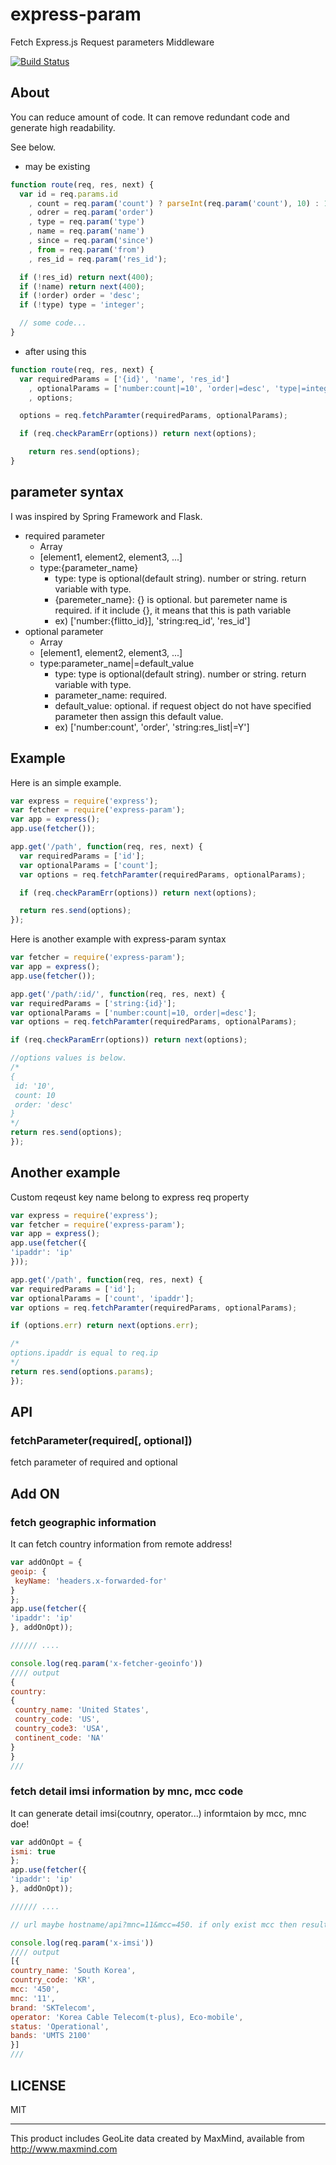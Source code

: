 # express-param

  Fetch Express.js Request parameters Middleware

  [![Build Status](https://travis-ci.org/flitto/express-param.svg?branch=master)](https://travis-ci.org/flitto/express-param)

## About
You can reduce amount of code. It can remove redundant code and generate high readability.

See below.

- may be existing
```js
function route(req, res, next) {
  var id = req.params.id
    , count = req.param('count') ? parseInt(req.param('count'), 10) : 10
    , odrer = req.param('order')
    , type = req.param('type')
    , name = req.param('name')
    , since = req.param('since')
    , from = req.param('from')
    , res_id = req.param('res_id');

  if (!res_id) return next(400);
  if (!name) return next(400);
  if (!order) order = 'desc';
  if (!type) type = 'integer';

  // some code...
}
```
- after using this
```js
function route(req, res, next) {
  var requiredParams = ['{id}', 'name', 'res_id']
    , optionalParams = ['number:count|=10', 'order|=desc', 'type|=integer', 'since', 'from']
    , options;

  options = req.fetchParamter(requiredParams, optionalParams);

  if (req.checkParamErr(options)) return next(options);

	return res.send(options);
}
```

## parameter syntax
I was inspired by Spring Framework and Flask.
- required parameter
	- Array
    - [element1, element2, element3, ...]
    - type:{parameter_name}
    	- type: type is optional(default string). number or string. return variable with type.
        - {paremeter_name}: {} is optional. but paremeter name is required. if it include {}, it means that this is path variable
        - ex) ['number:{flitto_id}], 'string:req_id', 'res_id']
- optional parameter
	- Array
    - [element1, element2, element3, ...]
    - type:parameter_name|=default_value
    	- type: type is optional(default string). number or string. return variable with type.
        - parameter_name: required.
        - default_value: optional. if request object do not have specified parameter then assign this default value.
        - ex) ['number:count', 'order', 'string:res_list|=Y']


## Example
   Here is an simple example.
```js
var express = require('express');
var fetcher = require('express-param');
var app = express();
app.use(fetcher());

app.get('/path', function(req, res, next) {
  var requiredParams = ['id'];
  var optionalParams = ['count'];
  var options = req.fetchParamter(requiredParams, optionalParams);

  if (req.checkParamErr(options)) return next(options);

  return res.send(options);
});
```

   Here is another example with express-param syntax
   ```js
var fetcher = require('express-param');
var app = express();
app.use(fetcher());

app.get('/path/:id/', function(req, res, next) {
  var requiredParams = ['string:{id}'];
  var optionalParams = ['number:count|=10, order|=desc'];
  var options = req.fetchParamter(requiredParams, optionalParams);

  if (req.checkParamErr(options)) return next(options);

  //options values is below.
  /*
  {
    id: '10',
    count: 10
    order: 'desc'
  }
  */
  return res.send(options);
});
```
## Another example
   Custom reqeust key name belong to express req property
   ```js
var express = require('express');
var fetcher = require('express-param');
var app = express();
app.use(fetcher({
  'ipaddr': 'ip'
}));

app.get('/path', function(req, res, next) {
  var requiredParams = ['id'];
  var optionalParams = ['count', 'ipaddr'];
  var options = req.fetchParamter(requiredParams, optionalParams);

  if (options.err) return next(options.err);

  /*
  options.ipaddr is equal to req.ip
  */
  return res.send(options.params);
});
   ```

## API
### fetchParameter(required[, optional])
fetch parameter of required and optional

## Add ON
### fetch geographic information
   It can fetch country information from remote address!
   ```js
var addOnOpt = {
  geoip: {
    keyName: 'headers.x-forwarded-for'
  }
};
app.use(fetcher({
  'ipaddr': 'ip'
}, addOnOpt));

////// ....

console.log(req.param('x-fetcher-geoinfo'))
//// output
{
  country:
  {
    country_name: 'United States',
    country_code: 'US',
    country_code3: 'USA',
    continent_code: 'NA'
  } 
}  
///
   ```
### fetch detail imsi information by mnc, mcc code
   It can generate detail imsi(coutnry, operator...) informtaion by mcc, mnc doe!
   
    
   ```js
var addOnOpt = {
  ismi: true
};
app.use(fetcher({
  'ipaddr': 'ip'
}, addOnOpt));

////// ....

// url maybe hostname/api?mnc=11&mcc=450. if only exist mcc then results array length may be greater than 1.

console.log(req.param('x-imsi'))
//// output
[{
  country_name: 'South Korea',
  country_code: 'KR',
  mcc: '450',
  mnc: '11',
  brand: 'SKTelecom',
  operator: 'Korea Cable Telecom(t-plus), Eco-mobile',
  status: 'Operational',
  bands: 'UMTS 2100'
}]
///
   ```    

## LICENSE
MIT

---

This product includes GeoLite data created by MaxMind, available from 
http://www.maxmind.com
